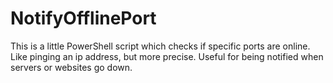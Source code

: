 # NotifyOfflinePort
This is a little PowerShell script which checks if specific ports are online. Like pinging an ip address, but more precise. Useful for being notified when servers or websites go down.
